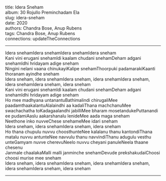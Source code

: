 title: Idera Sneham  
album: 30 Rojullo Preminchadam Ela  
slug: idera-sneham  
date: 2020  
authors: Chandra Bose, Anup Rubens  
tags: Chandra Bose, Anup Rubens  
connections: updateTheConnections  

------------

Idera snehamIdera snehamIdera snehamIdera sneham  
Kani vini erugani snehamIdi kaalam chudani snehamDeham adgani snehamIdhi hridayam adige sneham  
Ningini nelani vaana chinukayiKalipe snehamThoorpuki padamarakiKaanti thoranam ayindhe sneham  
Idera sneham, idera snehamIdera sneham, idera snehamIdera sneham, idera snehamIdera sneham, idera sneham  
Kani vini erugani snehamIdi kaalam chudani snehamDeham adgani snehamIdhi hridayam adige sneham  
Ho mee madhyana untanantuBathimalindi chirugaliMee paadamthaakalantuAlalaindhi aa kadaliThana machchanuMee swachachatha toKadagaalandhi jabilliMee bharam mosetandukePuttanandi ee pudamiAaslu aakarshanalu lenideMee aada maga sneham  
Neethone inko nuvveChese snehameMee idari sneham  
Idera sneham, idera snehamIdera sneham, idera sneham  
Ho thana chupulu nuvvu choosthunteNee kalalanu thanu kantondiThana matalu nuvvu antunteNee navvulu thanu navvindiThanu adugulu vesthu unteGamyam nuvve cherevuNeelo nuvvu cheyani panuleNeela thaane chesenu  
Janmale chaalakaMalli malli janminche snehamDevude prekshakudaiChoosi choosi murise mee sneham  
Idera sneham, idera snehamIdera sneham, idera snehamIdera sneham, idera snehamIdera sneham, idera sneham  


------------
